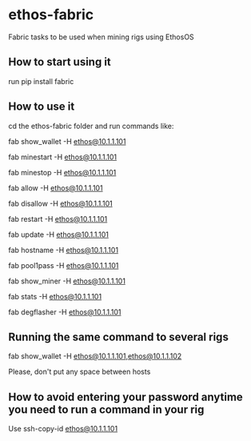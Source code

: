 # ethos-fabric
Fabric tasks to be used when mining rigs using EthosOS

## How to start using it

run pip install fabric

## How to use it
cd the ethos-fabric folder and run commands like:

fab show_wallet -H ethos@10.1.1.101

fab minestart -H ethos@10.1.1.101

fab minestop -H ethos@10.1.1.101

fab allow -H ethos@10.1.1.101

fab disallow -H ethos@10.1.1.101

fab restart -H ethos@10.1.1.101

fab update -H ethos@10.1.1.101

fab hostname -H ethos@10.1.1.101

fab pool1pass -H ethos@10.1.1.101

fab show_miner -H ethos@10.1.1.101

fab stats -H ethos@10.1.1.101

fab degflasher -H ethos@10.1.1.101

## Running the same command to several rigs

fab show_wallet -H ethos@10.1.1.101,ethos@10.1.1.102

Please, don't put any space between hosts

## How to avoid entering your password anytime you need to run a command in your rig

Use ssh-copy-id ethos@10.1.1.101
